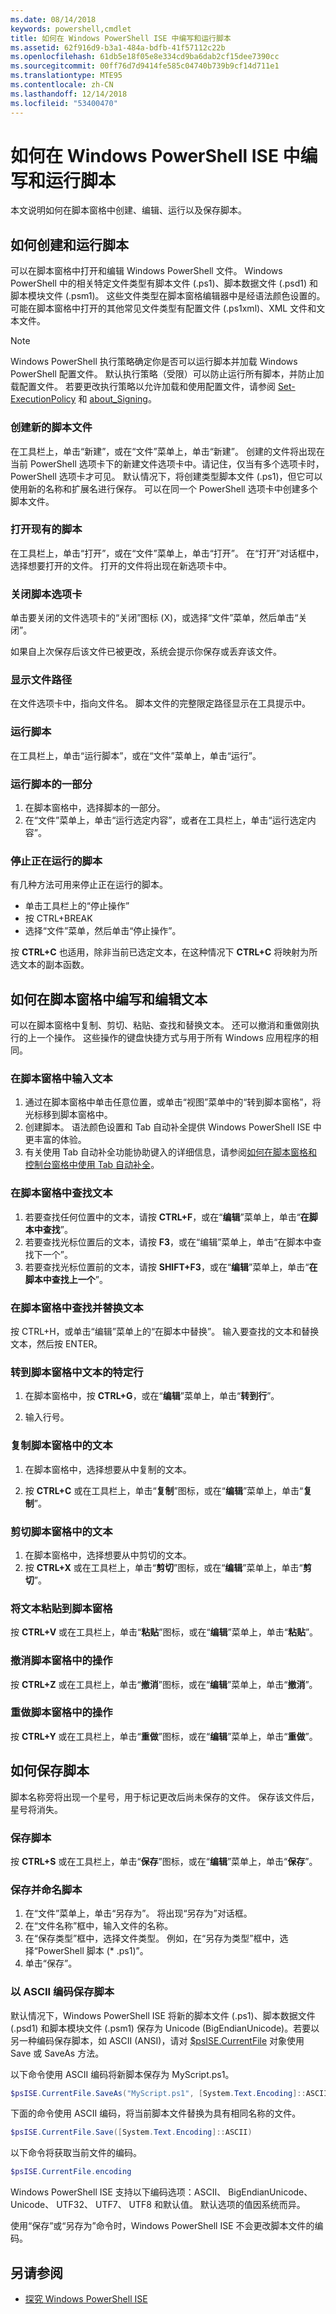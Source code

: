 ```yaml
---
ms.date: 08/14/2018
keywords: powershell,cmdlet
title: 如何在 Windows PowerShell ISE 中编写和运行脚本
ms.assetid: 62f916d9-b3a1-484a-bdfb-41f57112c22b
ms.openlocfilehash: 61db5e18f05e8e334cd9ba6dab2cf15dee7390cc
ms.sourcegitcommit: 00ff76d7d9414fe585c04740b739b9cf14d711e1
ms.translationtype: MTE95
ms.contentlocale: zh-CN
ms.lasthandoff: 12/14/2018
ms.locfileid: "53400470"
---
```

# <a name="how-to-write-and-run-scripts-in-the-windows-powershell-ise"></a>如何在 Windows PowerShell ISE 中编写和运行脚本

本文说明如何在脚本窗格中创建、编辑、运行以及保存脚本。

## <a name="how-to-create-and-run-scripts"></a>如何创建和运行脚本

可以在脚本窗格中打开和编辑 Windows PowerShell 文件。 Windows PowerShell 中的相关特定文件类型有脚本文件 (.ps1)、脚本数据文件 (.psd1) 和脚本模块文件 (.psm1)。 这些文件类型在脚本窗格编辑器中是经语法颜色设置的。 可能在脚本窗格中打开的其他常见文件类型有配置文件 (.ps1xml)、XML 文件和文本文件。

> [!NOTE]
> Windows PowerShell 执行策略确定你是否可以运行脚本并加载 Windows PowerShell 配置文件。 默认执行策略（受限）可以防止运行所有脚本，并防止加载配置文件。 若要更改执行策略以允许加载和使用配置文件，请参阅 [Set-ExecutionPolicy](/powershell/module/microsoft.powershell.security/set-executionpolicy) 和 [about_Signing](/powershell/module/microsoft.powershell.core/about/about_signing)。

### <a name="to-create-a-new-script-file"></a>创建新的脚本文件

在工具栏上，单击“新建”，或在“文件”菜单上，单击“新建”。 创建的文件将出现在当前 PowerShell 选项卡下的新建文件选项卡中。请记住，仅当有多个选项卡时，PowerShell 选项卡才可见。 默认情况下，将创建类型脚本文件 (.ps1)，但它可以使用新的名称和扩展名进行保存。 可以在同一个 PowerShell 选项卡中创建多个脚本文件。

### <a name="to-open-an-existing-script"></a>打开现有的脚本

在工具栏上，单击“打开”，或在“文件”菜单上，单击“打开”。 在“打开”对话框中，选择想要打开的文件。 打开的文件将出现在新选项卡中。

### <a name="to-close-a-script-tab"></a>关闭脚本选项卡

单击要关闭的文件选项卡的“关闭”图标 (X)，或选择“文件”菜单，然后单击“关闭”。

如果自上次保存后该文件已被更改，系统会提示你保存或丢弃该文件。

### <a name="to-display-the-file-path"></a>显示文件路径

在文件选项卡中，指向文件名。 脚本文件的完整限定路径显示在工具提示中。

### <a name="to-run-a-script"></a>运行脚本

在工具栏上，单击“运行脚本”，或在“文件”菜单上，单击“运行”。

### <a name="to-run-a-portion-of-a-script"></a>运行脚本的一部分

1. 在脚本窗格中，选择脚本的一部分。
2. 在“文件”菜单上，单击“运行选定内容”，或者在工具栏上，单击“运行选定内容”。

### <a name="to-stop-a-running-script"></a>停止正在运行的脚本

有几种方法可用来停止正在运行的脚本。

- 单击工具栏上的“停止操作”
- 按 CTRL+BREAK
- 选择“文件”菜单，然后单击“停止操作”。

按 **CTRL+C** 也适用，除非当前已选定文本，在这种情况下 **CTRL+C** 将映射为所选文本的副本函数。

## <a name="how-to-write-and-edit-text-in-the-script-pane"></a>如何在脚本窗格中编写和编辑文本

可以在脚本窗格中复制、剪切、粘贴、查找和替换文本。 还可以撤消和重做刚执行的上一个操作。 这些操作的键盘快捷方式与用于所有 Windows 应用程序的相同。

### <a name="to-enter-text-in-the-script-pane"></a>在脚本窗格中输入文本

1. 通过在脚本窗格中单击任意位置，或单击“视图”菜单中的“转到脚本窗格”，将光标移到脚本窗格中。
2. 创建脚本。 语法颜色设置和 Tab 自动补全提供 Windows PowerShell ISE 中更丰富的体验。
3. 有关使用 Tab 自动补全功能协助键入的详细信息，请参阅[如何在脚本窗格和控制台窗格中使用 Tab 自动补全](How-to-Use-Tab-Completion-in-the-Script-Pane-and-Console-Pane.md)。

### <a name="to-find-text-in-the-script-pane"></a>在脚本窗格中查找文本

1. 若要查找任何位置中的文本，请按 **CTRL+F**，或在“**编辑**”菜单上，单击“**在脚本中查找**”。
2. 若要查找光标位置后的文本，请按 **F3**，或在“编辑”菜单上，单击“在脚本中查找下一个”。
3. 若要查找光标位置前的文本，请按 **SHIFT+F3**，或在“**编辑**”菜单上，单击“**在脚本中查找上一个**”。

### <a name="to-find-and-replace-text-in-the-script-pane"></a>在脚本窗格中查找并替换文本

按 CTRL+H，或单击“编辑”菜单上的“在脚本中替换”。 输入要查找的文本和替换文本，然后按 ENTER。

### <a name="to-go-to-a-particular-line-of-text-in-the-script-pane"></a>转到脚本窗格中文本的特定行

1. 在脚本窗格中，按 **CTRL+G**，或在“**编辑**”菜单上，单击“**转到行**”。

2. 输入行号。

### <a name="to-copy-text-in-the-script-pane"></a>复制脚本窗格中的文本

1. 在脚本窗格中，选择想要从中复制的文本。

2. 按 **CTRL+C** 或在工具栏上，单击“**复制**”图标，或在“**编辑**”菜单上，单击“**复制**”。

### <a name="to-cut-text-in-the-script-pane"></a>剪切脚本窗格中的文本

1. 在脚本窗格中，选择想要从中剪切的文本。
2. 按 **CTRL+X** 或在工具栏上，单击“**剪切**”图标，或在“**编辑**”菜单上，单击“**剪切**”。

### <a name="to-paste-text-into-the-script-pane"></a>将文本粘贴到脚本窗格

按 **CTRL+V** 或在工具栏上，单击“**粘贴**”图标，或在“**编辑**”菜单上，单击“**粘贴**”。

### <a name="to-undo-an-action-in-the-script-pane"></a>撤消脚本窗格中的操作

按 **CTRL+Z** 或在工具栏上，单击“**撤消**”图标，或在“**编辑**”菜单上，单击“**撤消**”。

### <a name="to-redo-an-action-in-the-script-pane"></a>重做脚本窗格中的操作

按 **CTRL+Y** 或在工具栏上，单击“**重做**”图标，或在“**编辑**”菜单上，单击“**重做**”。

## <a name="how-to-save-a-script"></a>如何保存脚本

脚本名称旁将出现一个星号，用于标记更改后尚未保存的文件。 保存该文件后，星号将消失。

### <a name="to-save-a-script"></a>保存脚本

按 **CTRL+S** 或在工具栏上，单击“**保存**”图标，或在“**编辑**”菜单上，单击“**保存**”。

### <a name="to-save-and-name-a-script"></a>保存并命名脚本

1. 在“文件”菜单上，单击“另存为”。 将出现“另存为”对话框。
2. 在“文件名称”框中，输入文件的名称。
3. 在“保存类型”框中，选择文件类型。 例如，在“另存为类型”框中，选择“PowerShell 脚本 (\* .ps1)”。
4. 单击“保存”。

### <a name="to-save-a-script-in-ascii-encoding"></a>以 ASCII 编码保存脚本

默认情况下，Windows PowerShell ISE 将新的脚本文件 (.ps1)、脚本数据文件 (.psd1) 和脚本模块文件 (.psm1) 保存为 Unicode (BigEndianUnicode)。若要以另一种编码保存脚本，如 ASCII (ANSI)，请对 [$psISE.CurrentFile](object-model/the-ise-object-model-hierarchy.md) 对象使用 Save 或 SaveAs 方法。

以下命令使用 ASCII 编码将新脚本保存为 MyScript.ps1。

```powershell
$psISE.CurrentFile.SaveAs("MyScript.ps1", [System.Text.Encoding]::ASCII)
```

下面的命令使用 ASCII 编码，将当前脚本文件替换为具有相同名称的文件。

```powershell
$psISE.CurrentFile.Save([System.Text.Encoding]::ASCII)
```

以下命令将获取当前文件的编码。

```powershell
$psISE.CurrentFile.encoding
```

Windows PowerShell ISE 支持以下编码选项：ASCII、 BigEndianUnicode、 Unicode、 UTF32、 UTF7、 UTF8 和默认值。 默认选项的值因系统而异。

使用“保存”或“另存为”命令时，Windows PowerShell ISE 不会更改脚本文件的编码。

## <a name="see-also"></a>另请参阅

- [探究 Windows PowerShell ISE](../../getting-started/fundamental/exploring-the-windows-powershell-ise.md)
